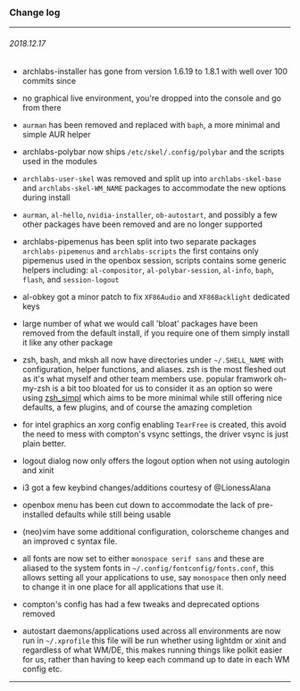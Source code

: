### Change log

---

###### 2018.12.17

- archlabs-installer has gone from version 1.6.19 to 1.8.1 with well over 100 commits since

- no graphical live environment, you're dropped into the console and go from there

- `aurman` has been removed and replaced with `baph`, a more minimal and simple AUR helper

- archlabs-polybar now ships `/etc/skel/.config/polybar` and the scripts used in the modules

- `archlabs-user-skel` was removed and split up into `archlabs-skel-base` and `archlabs-skel-WM_NAME` packages to accommodate the new options during install

- `aurman`, `al-hello`, `nvidia-installer`, `ob-autostart`, and possibly a few other packages have been removed and are no longer supported

- archlabs-pipemenus has been split into two separate packages `archlabs-pipemenus` and `archlabs-scripts` the first contains only pipemenus used in the openbox session, scripts contains some generic helpers including: `al-compositor`, `al-polybar-session`, `al-info`, `baph`, `flash`, and `session-logout`

- al-obkey got a minor patch to fix `XF86Audio` and `XF86Backlight` dedicated keys

- large number of what we would call 'bloat' packages have been removed from the default install, if you require one of them simply install it like any other package

- zsh, bash, and mksh all now have directories under `~/.SHELL_NAME` with configuration, helper functions, and aliases. zsh is the most fleshed out as it's what myself and other team members use. popular framwork oh-my-zsh is a bit too bloated for us to consider it as an option so were using [zsh_simpl](https://bitbucket.org/natemaia/zsh-simpl/src/master/) which aims to be more minimal while still offering nice defaults, a few plugins, and of course the amazing completion

- for intel graphics an xorg config enabling `TearFree` is created, this avoid the need to mess with compton's vsync settings, the driver vsync is just plain better.

- logout dialog now only offers the logout option when not using autologin and xinit

- i3 got a few keybind changes/additions courtesy of @LionessAlana

- openbox menu has been cut down to accommodate the lack of pre-installed defaults while still being usable

- (neo)vim  have some additional configuration, colorscheme changes and an improved c syntax file.

- all fonts are now set to either `monospace serif sans` and these are aliased to the system fonts in `~/.config/fontconfig/fonts.conf`, this allows setting all your applications to use, say `monospace` then only need to change it in one place for all applications that use it.

- compton's config has had a few tweaks and deprecated options removed

- autostart daemons/applications used across all environments are now run in `~/.xprofile` this file will be run whether using lightdm or xinit and regardless of what WM/DE, this makes running things like polkit easier for us, rather than having to keep each command up to date in each WM config etc.

---

